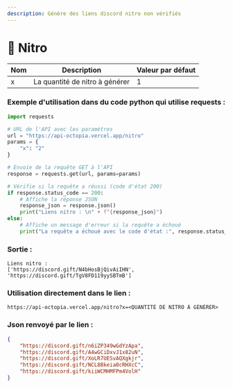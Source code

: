 ```yaml
---
description: Génère des liens discord nitro non vérifiés
---
```


# 🚀 Nitro



| Nom | Description                    | Valeur par défaut |
| --- | ------------------------------ | ----------------- |
| x   | La quantité de nitro à générer | 1                 |

### Exemple d'utilisation dans du code python qui utilise requests :

```python
import requests

# URL de l'API avec les paramètres
url = "https://api-octopia.vercel.app/nitro"
params = {
    "x": "2"
}

# Envoie de la requête GET à l'API
response = requests.get(url, params=params)

# Vérifie si la requête a réussi (code d'état 200)
if response.status_code == 200:
    # Affiche la réponse JSON
    response_json = response.json()
    print("Liens nitro : \n" + f"{response_json}")
else:
    # Affiche un message d'erreur si la requête a échoué
    print("La requête a échoué avec le code d'état :", response.status_code)
```

### Sortie :

```
Liens nitro : 
['https://discord.gift/N4bHosBjQivAiIHN', 'https://discord.gift/TgV8FD119yySBTmB']
```

### Utilisation directement dans le lien :

```
https://api-octopia.vercel.app/nitro?x=<QUANTITÉ DE NITRO À GÉNÉRER>
```

### Json renvoyé par le lien :

```json
{
    "https://discord.gift/n6iZP349wGdYzApa",
    "https://discord.gift/A4wGCiDxvJ1x82uN",
    "https://discord.gift/XoLR7UESvAQXgkjr",
    "https://discord.gift/NCL8Bkeia0cRHXcC",
    "https://discord.gift/kiiWCMHMFPm4VolH"
}
```
